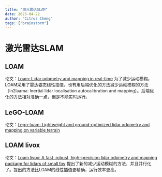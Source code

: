 ```yaml
---
title: "激光雷达SLAM"
date: 2025-04-22
author: "Citrus Cheng"
tags: ["brainstorm"]
---
```


# 激光雷达SLAM
## LOAM
论文：[Loam: Lidar odometry and mapping in real-time](https://www.ri.cmu.edu/pub_files/2014/7/Ji_LidarMapping_RSS2014_v8.pdf)
为了减少运动模糊，LOAM采用了雷达姿态线性插值，也有用后端优化的方法减少运动模糊的方法（In2laama: Inertial lidar localisation autocalibration and mapping）。后端优化的方法相对准确一点，但是不能实时运行。
## LeGO-LOAM
论文：[Lego-loam: Lightweight and ground-optimized lidar odometry and mapping on variable terrain](https://ieeexplore.ieee.org/document/8594299)
## LOAM livox
论文：[Loam livox: A fast, robust, high-precision lidar odometry and mapping package for lidars of small fov](https://ieeexplore.ieee.org/document/9197440)
提出了新的减少运动模糊的方法，并且并行化了。提出的方法比LOAM的线性插值更精确，运行效率更高。

